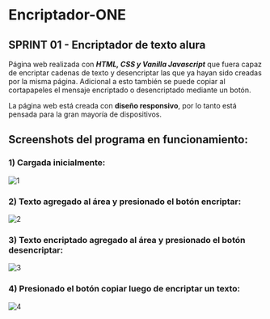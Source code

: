 # Encriptador-ONE
## SPRINT 01 - Encriptador de texto alura

Página web realizada con **_HTML, CSS y Vanilla Javascript_** que fuera capaz de encriptar cadenas de texto y desencriptar las que ya hayan sido creadas por la misma página. Adicional a esto también se puede copiar al cortapapeles el mensaje encriptado o desencriptado mediante un botón.

La página web está creada con **diseño responsivo**, por lo tanto está pensada para la gran mayoría de dispositivos.

## Screenshots del programa en funcionamiento:

### 1) Cargada inicialmente:
![1](https://user-images.githubusercontent.com/82405377/189583423-a18da65d-0ad5-4867-ba96-dadeb89e5005.png)

### 2) Texto agregado al área y presionado el botón encriptar:
![2](https://user-images.githubusercontent.com/82405377/189583453-be07ed97-0c25-4bc6-b1be-77e2d7f6b04c.png)

### 3) Texto encriptado agregado al área y presionado el botón desencriptar:
![3](https://user-images.githubusercontent.com/82405377/189583463-148bf78a-0e6d-4f5b-b31b-03974cc7fb3a.png)

### 4) Presionado el botón copiar luego de encriptar un texto:
![4](https://user-images.githubusercontent.com/82405377/189583486-0a227a9a-fd74-4bf6-a3e5-27561a4e6e82.png)

